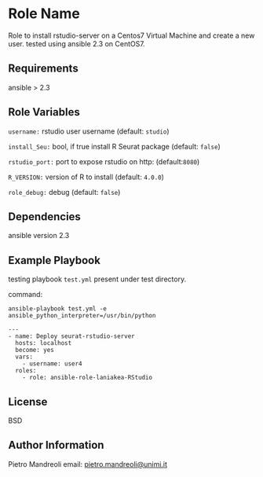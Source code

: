 Role Name
=========

Role to install rstudio-server on a Centos7 Virtual Machine and create a new user.
tested using ansible 2.3 on CentOS7.

Requirements
------------
ansible > 2.3

Role Variables
--------------

``username:`` rstudio user username (default: ``studio``) 

``install_Seu:`` bool, if true install R Seurat package (default: ``false``)

``rstudio_port:`` port to expose rstudio on http: (default:``8080``)

``R_VERSION:`` version of R to install (default: ``4.0.0``)

``role_debug:`` debug (default: ``false``)

Dependencies
------------
ansible version 2.3

Example Playbook
----------------
testing playbook ``test.yml`` present under test directory.

command:

``ansible-playbook test.yml -e ansible_python_interpreter=/usr/bin/python`` 

```
---
- name: Deploy seurat-rstudio-server
  hosts: localhost
  become: yes
  vars:
    - username: user4
  roles:
    - role: ansible-role-laniakea-RStudio 

```

License
-------

BSD

Author Information
------------------

Pietro Mandreoli
email: pietro.mandreoli@unimi.it 

